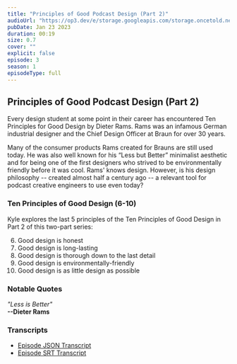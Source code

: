 ```yaml
---
title: "Principles of Good Podcast Design (Part 2)"
audioUrl: "https://op3.dev/e/storage.googleapis.com/storage.oncetold.net/80000018/20800043/nes002-principles-of-good-podcast-design-part2.mp3"
pubDate: Jan 23 2023
duration: 00:19
size: 0.7
cover: ""
explicit: false
episode: 3
season: 1
episodeType: full
---
```


## Principles of Good Podcast Design (Part 2)

Every design student at some point in their career has encountered Ten Principles for Good Design by Dieter Rams. Rams was an infamous German industrial designer and the Chief Design Officer at Braun for over 30 years.

Many of the consumer products Rams created for Brauns are still used today. He was also well known for his “Less but Better” minimalist aesthetic and for being one of the first designers who strived to be environmentally friendly before it was cool. Rams' knows design. However, is his design philosophy -- created almost half a century ago -- a relevant tool for podcast creative engineers to use even today?

### Ten Principles of Good Design (6-10)

Kyle explores the last 5 principles of the Ten Principles of Good Design in Part 2 of this two-part series:

6. Good design is honest
7. Good design is long-lasting
8. Good design is thorough down to the last detail
9. Good design is environmentally-friendly
10. Good design is as little design as possible

### Notable Quotes

_"Less is Better"_<br />
**--Dieter Rams**

### Transcripts

- [Episode JSON Transcript](https://storage.googleapis.com/storage.oncetold.net/80000018/20800043/transcript.json)
- [Episode SRT Transcript](https://storage.googleapis.com/storage.oncetold.net/80000018/20800043/transcript.srt)
